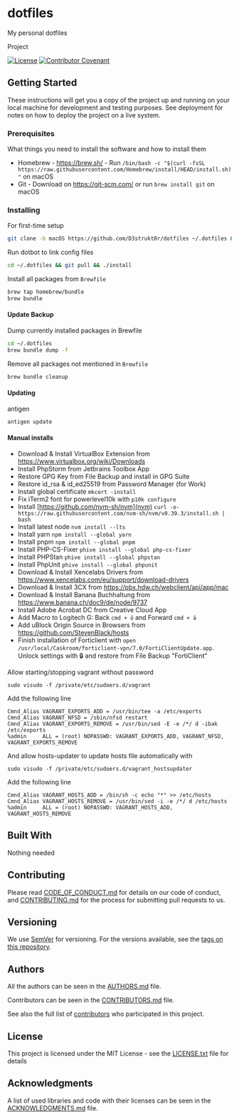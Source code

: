 # dotfiles

My personal dotfiles

Project

[![License](https://img.shields.io/github/license/d3strukt0r/dotfiles)](LICENSE.txt)
[![Contributor Covenant](https://img.shields.io/badge/Contributor%20Covenant-2.0-4baaaa.svg)](CODE_OF_CONDUCT.md)

## Getting Started

These instructions will get you a copy of the project up and running on your local machine for development and testing purposes. See deployment for notes on how to deploy the project on a live system.

### Prerequisites

What things you need to install the software and how to install them

* Homebrew - <https://brew.sh/> - Run `/bin/bash -c "$(curl -fsSL https://raw.githubusercontent.com/Homebrew/install/HEAD/install.sh)"` on macOS
* Git - Download on <https://git-scm.com/> or run `brew install git` on macOS

### Installing

For first-time setup

```sh
git clone -b macOS https://github.com/D3strukt0r/dotfiles ~/.dotfiles && cd ~/.dotfiles && ./install
```

Run dotbot to link config files

```sh
cd ~/.dotfiles && git pull && ./install
```

Install all packages from `Brewfile`

```sh
brew tap homebrew/bundle
brew bundle
```

#### Update Backup

Dump currently installed packages in Brewfile

```sh
cd ~/.dotfiles
brew bundle dump -f
```

Remove all packages not mentioned in `Brewfile`

```sh
brew bundle cleanup
```

#### Updating

antigen

```sh
antigen update
```

#### Manual installs

* Download & Install VirtualBox Extension from <https://www.virtualbox.org/wiki/Downloads>
* Install PhpStorm from Jetbrains Toolbox App
* Restore GPG Key from File Backup and install in GPG Suite
* Restore id_rsa & id_ed25519 from Password Manager (for Work)
* Install global certificate `mkcert -install`
* Fix iTerm2 font for powerlevel10k with `p10k configure`
* Install [https://github.com/nvm-sh/nvm](nvm) `curl -o- https://raw.githubusercontent.com/nvm-sh/nvm/v0.39.3/install.sh | bash`
* Install latest node `nvm install --lts`
* Install yarn `npm install --global yarn`
* Install pnpm `npm install --global pnpm`
* Install PHP-CS-Fixer `phive install --global php-cs-fixer`
* Install PHPStan `phive install --global phpstan`
* Install PhpUnit `phive install --global phpunit`
* Download & Install Xencelabs Drivers from <https://www.xencelabs.com/eu/support/download-drivers>
* Download & Install 3CX from <https://pbx.hdw.ch/webclient/api/app/mac>
* Download & Install Banana Buchhaltung from <https://www.banana.ch/doc9/de/node/9737>
* Install Adobe Acrobat DC from Creative Cloud App
* Add Macro to Logitech G: Back `cmd + ö` and Forward `cmd + ä`
* Add uBlock Origin Source in Browsers from <https://github.com/StevenBlack/hosts>
* Finish installation of Forticlient with `open /usr/local/Caskroom/forticlient-vpn/7.0/FortiClientUpdate.app`. Unlock settings with 🔒 and restore from File Backup "FortiClient"

Allow starting/stopping vagrant without password

```shell
sudo visudo -f /private/etc/sudoers.d/vagrant
```

Add the following line

```text
Cmnd_Alias VAGRANT_EXPORTS_ADD = /usr/bin/tee -a /etc/exports
Cmnd_Alias VAGRANT_NFSD = /sbin/nfsd restart
Cmnd_Alias VAGRANT_EXPORTS_REMOVE = /usr/bin/sed -E -e /*/ d -ibak /etc/exports
%admin     ALL = (root) NOPASSWD: VAGRANT_EXPORTS_ADD, VAGRANT_NFSD, VAGRANT_EXPORTS_REMOVE
```

And allow hosts-updater to update hosts file automatically with

```shell
sudo visudo -f /private/etc/sudoers.d/vagrant_hostsupdater
```

Add the following line

```text
Cmnd_Alias VAGRANT_HOSTS_ADD = /bin/sh -c echo "*" >> /etc/hosts
Cmnd_Alias VAGRANT_HOSTS_REMOVE = /usr/bin/sed -i -e /*/ d /etc/hosts
%admin     ALL = (root) NOPASSWD: VAGRANT_HOSTS_ADD, VAGRANT_HOSTS_REMOVE
```

## Built With

Nothing needed

## Contributing

Please read [CODE_OF_CONDUCT.md](CODE_OF_CONDUCT.md) for details on our code of conduct, and [CONTRIBUTING.md](CONTRIBUTING.md) for the process for submitting pull requests to us.

## Versioning

We use [SemVer](http://semver.org/) for versioning. For the versions available, see the [tags on this repository][gh-tags].

## Authors

All the authors can be seen in the [AUTHORS.md](AUTHORS.md) file.

Contributors can be seen in the [CONTRIBUTORS.md](CONTRIBUTORS.md) file.

See also the full list of [contributors][gh-contributors] who participated in this project.

## License

This project is licensed under the MIT License - see the [LICENSE.txt](LICENSE.txt) file for details

## Acknowledgments

A list of used libraries and code with their licenses can be seen in the [ACKNOWLEDGMENTS.md](ACKNOWLEDGMENTS.md) file.

[gh-tags]: https://github.com/D3strukt0r/dotfiles/tags
[gh-contributors]: https://github.com/D3strukt0r/dotfiles/contributors
